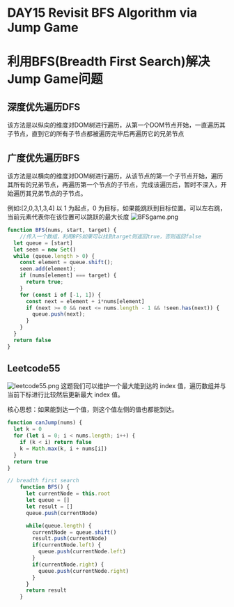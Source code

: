 # DAY15 Revisit BFS Algorithm via Jump Game
# 利用BFS(Breadth First Search)解决Jump Game问题

## 深度优先遍历DFS
该方法是以纵向的维度对DOM树进行遍历，从第一个DOM节点开始，一直遍历其子节点，直到它的所有子节点都被遍历完毕后再遍历它的兄弟节点

## 广度优先遍历BFS
该方法是以横向的维度对DOM树进行遍历，从该节点的第一个子节点开始，遍历其所有的兄弟节点，再遍历第一个节点的子节点，完成该遍历后，暂时不深入，开始遍历其兄弟节点的子节点。

例如:[2,0,3,1,3,4] 以 1 为起点，0 为目标，如果能跳跃到目标位置。可以左右跳，当前元素代表你在该位置可以跳跃的最大长度
![BFSgame.png](https://media.haochen.me/BFSgame.png)

```js
function BFS(nums, start, target) {
    //传入一个数组，利用BFS如果可以找到target则返回true，否则返回false
  let queue = [start]
  let seen = new Set()
  while (queue.length > 0) {
    const element = queue.shift();
    seen.add(element);
    if (nums[element] === target) {
      return true;
    }
    for (const i of [-1, 1]) {
      const next = element + i*nums[element]
      if (next >= 0 && next <= nums.length - 1 && !seen.has(next)) {
        queue.push(next);
      }
    }
  }
  return false
}
```

## Leetcode55
![leetcode55.png](https://media.haochen.me/leetcode55.png)
这题我们可以维护一个最大能到达的 index 值，遍历数组并与当前下标进行比较然后更新最大 index 值。

核心思想：如果能到达一个值，则这个值左侧的值也都能到达。
```js
function canJump(nums) {
  let k = 0
  for (let i = 0; i < nums.length; i++) {
    if (k < i) return false
    k = Math.max(k, i + nums[i])
  }
  return true
}
```


```js
// breadth first search
    function BFS() {
      let currentNode = this.root
      let queue = []
      let result = []
      queue.push(currentNode)

      while(queue.length) {
        currentNode = queue.shift()
        result.push(currentNode)
        if(currentNode.left) {
          queue.push(currentNode.left)
        }
        if(currentNode.right) {
          queue.push(currentNode.right)
        }
      }
      return result
    }
```
